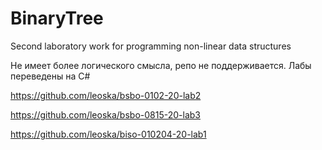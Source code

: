 # BinaryTree
Second laboratory work for programming non-linear data structures

Не имеет более логического смысла, репо не поддерживается. Лабы переведены на C#

https://github.com/leoska/bsbo-0102-20-lab2

https://github.com/leoska/bsbo-0815-20-lab3

https://github.com/leoska/biso-010204-20-lab1
